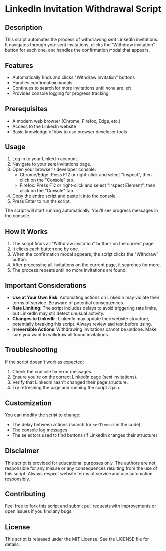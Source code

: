 # LinkedIn Invitation Withdrawal Script

## Description

This script automates the process of withdrawing sent LinkedIn invitations. It navigates through your sent invitations, clicks the "Withdraw invitation" button for each one, and handles the confirmation modal that appears.

## Features

- Automatically finds and clicks "Withdraw invitation" buttons
- Handles confirmation modals
- Continues to search for more invitations until none are left
- Provides console logging for progress tracking

## Prerequisites

- A modern web browser (Chrome, Firefox, Edge, etc.)
- Access to the LinkedIn website
- Basic knowledge of how to use browser developer tools

## Usage

1. Log in to your LinkedIn account.
2. Navigate to your sent invitations page.
3. Open your browser's developer console:
   - Chrome/Edge: Press F12 or right-click and select "Inspect", then click on the "Console" tab.
   - Firefox: Press F12 or right-click and select "Inspect Element", then click on the "Console" tab.
4. Copy the entire script and paste it into the console.
5. Press Enter to run the script.

The script will start running automatically. You'll see progress messages in the console.

## How It Works

1. The script finds all "Withdraw invitation" buttons on the current page.
2. It clicks each button one by one.
3. When the confirmation modal appears, the script clicks the "Withdraw" button.
4. After processing all invitations on the current page, it searches for more.
5. The process repeats until no more invitations are found.

## Important Considerations

- **Use at Your Own Risk**: Automating actions on LinkedIn may violate their terms of service. Be aware of potential consequences.
- **Rate Limiting**: The script includes delays to avoid triggering rate limits, but LinkedIn may still detect unusual activity.
- **Changes to LinkedIn**: LinkedIn may update their website structure, potentially breaking this script. Always review and test before using.
- **Irreversible Actions**: Withdrawing invitations cannot be undone. Make sure you want to withdraw all found invitations.

## Troubleshooting

If the script doesn't work as expected:
1. Check the console for error messages.
2. Ensure you're on the correct LinkedIn page (sent invitations).
3. Verify that LinkedIn hasn't changed their page structure.
4. Try refreshing the page and running the script again.

## Customization

You can modify the script to change:
- The delay between actions (search for `setTimeout` in the code)
- The console log messages
- The selectors used to find buttons (if LinkedIn changes their structure)

## Disclaimer

This script is provided for educational purposes only. The authors are not responsible for any misuse or any consequences resulting from the use of this script. Always respect website terms of service and use automation responsibly.

## Contributing

Feel free to fork this script and submit pull requests with improvements or open issues if you find any bugs.

## License

This script is released under the MIT License. See the LICENSE file for details.